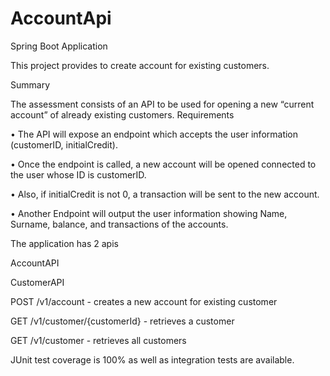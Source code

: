 # AccountApi

Spring Boot Application

This project provides to create account for existing customers.

Summary

The assessment consists of an API to be used for opening a new “current account” of already existing customers.
Requirements

• The API will expose an endpoint which accepts the user information (customerID, initialCredit).

• Once the endpoint is called, a new account will be opened connected to the user whose ID is customerID.

• Also, if initialCredit is not 0, a transaction will be sent to the new account.

• Another Endpoint will output the user information showing Name, Surname, balance, and transactions of the accounts.

The application has 2 apis

AccountAPI

CustomerAPI


POST /v1/account - creates a new account for existing customer

GET /v1/customer/{customerId} - retrieves a customer

GET /v1/customer - retrieves all customers


JUnit test coverage is 100% as well as integration tests are available.

